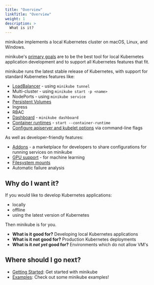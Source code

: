 ```yaml
---
title: "Overview"
linkTitle: "Overview"
weight: 1
description: >
  What is it?
---
```


minikube implements a local Kubernetes cluster on macOS, Linux, and Windows.

minikube's [primary goals](https://minikube.sigs.k8s.io/docs/concepts/principles/) are to be the best tool for local Kubernetes application development and to support all Kubernetes features that fit.

minikube runs the latest stable release of Kubernetes, with support for standard Kubernetes features like:

* [LoadBalancer](https://minikube.sigs.k8s.io/docs/tasks/loadbalancer/) - using `minikube tunnel`
* Multi-cluster - using `minikube start -p <name>`
* NodePorts - using `minikube service`
* [Persistent Volumes](https://minikube.sigs.k8s.io/docs/reference/persistent_volumes/)
* Ingress
* RBAC
* [Dashboard](https://minikube.sigs.k8s.io/docs/tasks/dashboard/) - `minikube dashboard`
* [Container runtimes](https://minikube.sigs.k8s.io/docs/reference/runtimes/) - `start --container-runtime`
* [Configure apiserver and kubelet options](https://minikube.sigs.k8s.io/docs/reference/configuration/kubernetes/) via command-line flags

As well as developer-friendly features:

* [Addons](https://minikube.sigs.k8s.io/docs/tasks/addons/) - a marketplace for developers to share configurations for running services on minikube
* [GPU support](https://minikube.sigs.k8s.io/docs/tutorials/nvidia_gpu/) - for machine learning
* [Filesystem mounts](https://minikube.sigs.k8s.io/docs/tasks/mount/)
* Automatic failure analysis

## Why do I want it?

If you would like to develop Kubernetes applications:

* locally
* offline
* using the latest version of Kubernetes

Then minikube is for you.

* **What is it good for?** Developing local Kubernetes applications
* **What is it not good for?** Production Kubernetes deployments
* **What is it *not yet* good for?** Environments which do not allow VM's

## Where should I go next?

* [Getting Started](/docs/start/): Get started with minikube
* [Examples](/docs/examples/): Check out some minikube examples!
